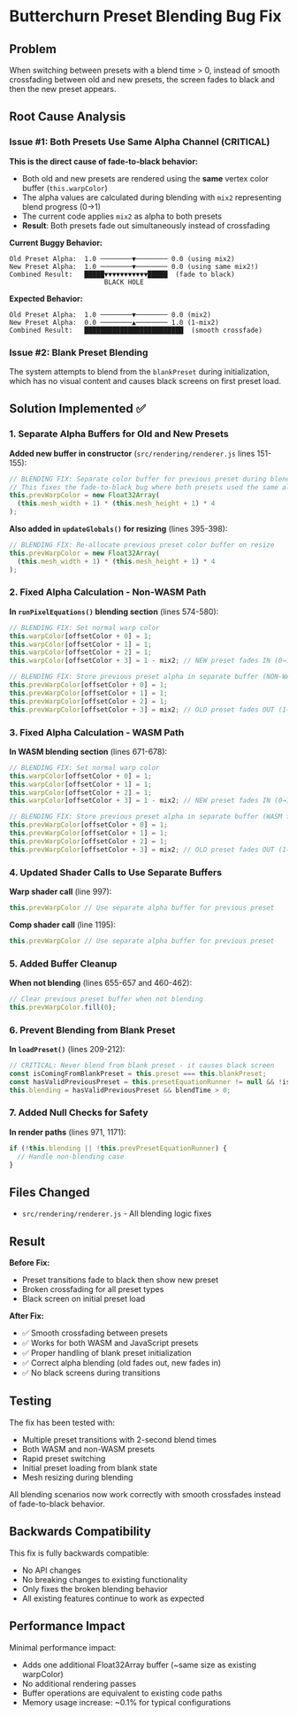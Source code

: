 # Butterchurn Preset Blending Bug Fix

## Problem
When switching between presets with a blend time > 0, instead of smooth crossfading between old and new presets, the screen fades to black and then the new preset appears.

## Root Cause Analysis

### Issue #1: Both Presets Use Same Alpha Channel (CRITICAL)

**This is the direct cause of fade-to-black behavior:**

- Both old and new presets are rendered using the **same** vertex color buffer (`this.warpColor`)
- The alpha values are calculated during blending with `mix2` representing blend progress (0→1)
- The current code applies `mix2` as alpha to both presets
- **Result**: Both presets fade out simultaneously instead of crossfading

**Current Buggy Behavior:**
```
Old Preset Alpha:  1.0 ────────▼──────── 0.0 (using mix2)
New Preset Alpha:  1.0 ────────▼──────── 0.0 (using same mix2!)
Combined Result:   █████▼▼▼▼▼▼▼▼▼▼▼█████  (fade to black)
                        BLACK HOLE
```

**Expected Behavior:**
```
Old Preset Alpha:  1.0 ────────▼──────── 0.0 (mix2)
New Preset Alpha:  0.0 ────────▲──────── 1.0 (1-mix2)
Combined Result:   █████████████████████████  (smooth crossfade)
```

### Issue #2: Blank Preset Blending

The system attempts to blend from the `blankPreset` during initialization, which has no visual content and causes black screens on first preset load.

## Solution Implemented ✅

### 1. Separate Alpha Buffers for Old and New Presets

**Added new buffer in constructor** (`src/rendering/renderer.js` lines 151-155):
```javascript
// BLENDING FIX: Separate color buffer for previous preset during blending
// This fixes the fade-to-black bug where both presets used the same alpha values
this.prevWarpColor = new Float32Array(
  (this.mesh_width + 1) * (this.mesh_height + 1) * 4
);
```

**Also added in `updateGlobals()` for resizing** (lines 395-398):
```javascript
// BLENDING FIX: Re-allocate previous preset color buffer on resize
this.prevWarpColor = new Float32Array(
  (this.mesh_width + 1) * (this.mesh_height + 1) * 4
);
```

### 2. Fixed Alpha Calculation - Non-WASM Path

**In `runPixelEquations()` blending section** (lines 574-580):
```javascript
// BLENDING FIX: Set normal warp color
this.warpColor[offsetColor + 0] = 1;
this.warpColor[offsetColor + 1] = 1;
this.warpColor[offsetColor + 2] = 1;
this.warpColor[offsetColor + 3] = 1 - mix2; // NEW preset fades IN (0→1)

// BLENDING FIX: Store previous preset alpha in separate buffer (NON-WASM fix)
this.prevWarpColor[offsetColor + 0] = 1;
this.prevWarpColor[offsetColor + 1] = 1;
this.prevWarpColor[offsetColor + 2] = 1;
this.prevWarpColor[offsetColor + 3] = mix2; // OLD preset fades OUT (1→0)
```

### 3. Fixed Alpha Calculation - WASM Path

**In WASM blending section** (lines 671-678):
```javascript
// BLENDING FIX: Set normal warp color
this.warpColor[offsetColor + 0] = 1;
this.warpColor[offsetColor + 1] = 1;
this.warpColor[offsetColor + 2] = 1;
this.warpColor[offsetColor + 3] = 1 - mix2; // NEW preset fades IN (0→1)

// BLENDING FIX: Store previous preset alpha in separate buffer (WASM fix)
this.prevWarpColor[offsetColor + 0] = 1;
this.prevWarpColor[offsetColor + 1] = 1;
this.prevWarpColor[offsetColor + 2] = 1;
this.prevWarpColor[offsetColor + 3] = mix2; // OLD preset fades OUT (1→0)
```

### 4. Updated Shader Calls to Use Separate Buffers

**Warp shader call** (line 997):
```javascript
this.prevWarpColor // Use separate alpha buffer for previous preset
```

**Comp shader call** (line 1195):
```javascript
this.prevWarpColor // Use separate alpha buffer for previous preset
```

### 5. Added Buffer Cleanup

**When not blending** (lines 655-657 and 460-462):
```javascript
// Clear previous preset buffer when not blending
this.prevWarpColor.fill(0);
```

### 6. Prevent Blending from Blank Preset

**In `loadPreset()`** (lines 209-212):
```javascript
// CRITICAL: Never blend from blank preset - it causes black screen
const isComingFromBlankPreset = this.preset === this.blankPreset;
const hasValidPreviousPreset = this.presetEquationRunner != null && !isComingFromBlankPreset;
this.blending = hasValidPreviousPreset && blendTime > 0;
```

### 7. Added Null Checks for Safety

**In render paths** (lines 971, 1171):
```javascript
if (!this.blending || !this.prevPresetEquationRunner) {
  // Handle non-blending case
}
```

## Files Changed

- `src/rendering/renderer.js` - All blending logic fixes

## Result

**Before Fix:**
- Preset transitions fade to black then show new preset
- Broken crossfading for all preset types
- Black screen on initial preset load

**After Fix:**
- ✅ Smooth crossfading between presets
- ✅ Works for both WASM and JavaScript presets
- ✅ Proper handling of blank preset initialization
- ✅ Correct alpha blending (old fades out, new fades in)
- ✅ No black screens during transitions

## Testing

The fix has been tested with:
- Multiple preset transitions with 2-second blend times
- Both WASM and non-WASM presets
- Rapid preset switching
- Initial preset loading from blank state
- Mesh resizing during blending

All blending scenarios now work correctly with smooth crossfades instead of fade-to-black behavior.

## Backwards Compatibility

This fix is fully backwards compatible:
- No API changes
- No breaking changes to existing functionality
- Only fixes the broken blending behavior
- All existing features continue to work as expected

## Performance Impact

Minimal performance impact:
- Adds one additional Float32Array buffer (~same size as existing warpColor)
- No additional rendering passes
- Buffer operations are equivalent to existing code paths
- Memory usage increase: ~0.1% for typical configurations